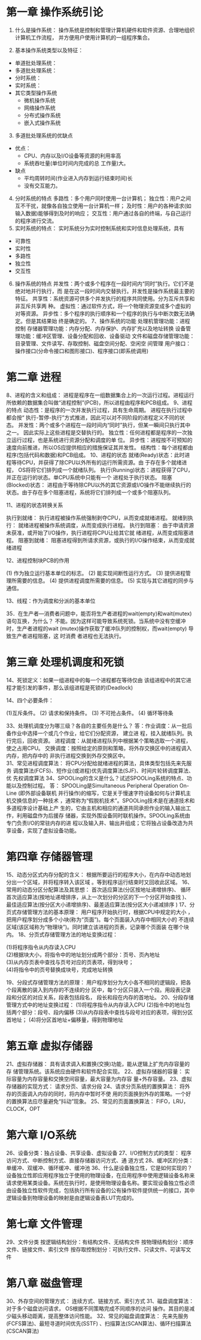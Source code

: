 # 第一章 操作系统引论
1. 什么是操作系统：
操作系统是控制和管理计算机硬件和软件资源、合理地组织计算机工作流程， 并方便用户使用计算机的一组程序集合。

2. 基本操作系统类型以及特征： 
- 单道批处理系统：
- 多道批处理系统：
- 分时系统：
- 实时系统：
- 其它类型操作系统
    - 微机操作系统
    - 网络操作系统
    - 分布式操作系统
    - 嵌入式操作系统


3. 多道批处理系统的优缺点
- 优点：
    - CPU、内存以及I/O设备等资源的利用率高
    - 系统吞吐量(单位时间内完成的总 工作量)大。
- 缺点
    - 平均周转时间(作业进入内存到运行结束时间)长
    - 没有交互能力。
4. 分时系统的特点
  多路性：多个用户同时使用一台计算机；
  独立性：用户之间互不干扰，就像各自独立使用一台计算机一样；
  及时性：用户的各种请求(如输入数据)能够得到及时的响应；
  交互性：用户通过各自的终端，与自己运行的程序进行交流。
5. 实时系统的特点：
  实时系统分为实时控制系统和实时信息处理系统，具有
  - 可靠性
  - 实时性
  - 多路性 
  - 独立性
  - 交互性
6. 操作系统的特点
  并发性：两个或多个程序在一段时间内“同时”执行。它们不是绝对地并行执行，而 是在这一段时间内交替执行。并发性是操作系统最主要的特征。
  共享性：系统资源可供多个并发执行的程序共同使用。分为互斥共享和非互斥共享两 种。
  虚拟性：通过软件方式，将一个物理资源变成多个虚拟的对等资源。
  异步性：多个程序的执行顺序和一个程序的执行与中断次数无法确定。但是其结果始 终是确定的。
  7、操作系统的功能
  处理机管理功能：进程控制
  存储器管理功能：内存分配、内存保护、内存扩充以及地址转换
  设备管理功能：缓冲区管理、设备分配和回收、设备驱动
  文件和磁盘存储管理功能：目录管理、文件读写、存取控制、磁盘空间分配、空闲空 间管理
  用户接口：操作接口(分命令接口和图形接口)、程序接口(即系统调用)
# 第二章 进程
8、进程的含义和组成： 
进程是程序在一组数据集合上的一次运行过程。进程运行所依赖的数据集合叫做“进程控制”(PCB)，所以进程由程序和PCB组成。
9、进程的特点
动态性：是程序的一次并发执行过程，具有生命周期。  进程在执行过程中都会按“ 执行-暂停-执行”方式推进，因此可以对不同阶段的进程定义不同的状态。
并发性：两个或多个进程在一段时间内“同时”执行，但某一瞬间只执行其中之一。 因此实际上这些进程是交替执行的。
独立性：任何进程都是程序的一次独立运行过程，也是系统进行资源分配和调度的单 位。
异步性：进程按不可预知的速度向前推进，所以OS应提供相应的措施保证其并发性。
结构性：每个进程都由程序(包括代码和数据)和PCB组成。
10、进程的状态
就绪(Ready)状态：此时进程等待CPU，并获得了除CPU以外所有的运行所需资源。由 于存在多个就绪进程， OS将将它们排列成一个就绪队列。
执行(Running)状态：进程获得了CPU，并正在运行的状态。单CPU系统中只能有一个 进程处于执行状态。
阻塞(Blocked)状态： 进程由于等待除CPU以外的其它资源或I/O操作不能继续执行的 状态。由于存在多个阻塞进程，系统将它们排列成一个或多个阻塞队列。

11、进程的状态转换关系

执行到就绪： 执行进程被操作系统强制剥夺CPU，从而变成就绪进程。 
就绪到执行： 就绪进程被操作系统调度，从而变成执行进程。
执行到阻塞： 由于申请资源未获准，或开始了I/O操作，执行进程将CPU让给其它就 绪进程，从而变成阻塞进程。
阻塞到就绪： 阻塞进程得到所请求资源，或执行的I/O操作结束，从而变成就绪进程

 

12、进程控制块PCB的作用 

(1) 作为独立运行基本单位的标志。 
(2) 能实现间断性运行方式。
(3) 提供进程管理所需要的信息。 
(4) 提供进程调度所需要的信息。 
(5) 实现与其它进程的同步与通信。

13、线程：作为调度和分派的基本单位

35．在生产者—消费者问题中，能否将生产者进程的wait(empty)和wait(mutex)语句互换，为什么？ 
不能。因为这样可能导致系统死锁。当系统中没有空缓冲时，生产者进程的wait (mutex)操作获取了缓冲队列的控制权，而wait(empty) 导致生产者进程阻塞，这 时消费
者进程也无法执行。


# 第三章 处理机调度和死锁
14、死锁定义：如果一组进程中的每一个进程都在等待仅由 该组进程中的其它进程才能引发的事件，那么该组进程是死锁的(Deadlock)

14、四个必要条件：

(1)互斥条件。 
(2) 请求和保持条件。 
(3) 不可抢占条件。 
(4) 循环等待条

33、处理机调度分为哪三级？各自的主要任务是什么？ 
答：作业调度：从一批后备作业中选择一个或几个作业，给它们分配资源， 建立进 程，挂入就绪队列。执行完后，回收资源。
进程调度：从就绪进程队列中根据某个策略选取一个进程，使之占用CPU。
交换调度：按照给定的原则和策略，将外存交换区中的进程调入内存，把内存中的 非执行进程交换到外存交换区中。                                            
31、常见进程调度算法： 将CPU分配给就绪进程的算法，具体类型包括先来先服务 调度算法(FCFS)、短作业(或进程)优先调度算法(SJF)、时间片轮转调度算法、优 先权调度算法
34、SPOOLing的含义是什么？试述SPOOLing系统的特点、功能以及控制过程。
答： SPOOLing是Simultaneous Peripheral Operation On-Line  (即外部设备联机 并行操作)的缩写，它是关于慢速字符设备如何与计算机主机交换信息的一种技术 ，通常称为“假脱机技术”。SPOOLing技术是在通道技术和多道程序设计基础上产 生的，它由主机和相应的通道共同承担作业的输入输出工作，利用磁盘作为后援存 储器，实现外围设备同时联机操作。SPOOLing系统由专门负责I/O的常驻内存的进 程以及输入井、输出井组成；它将独占设备改造为共享设备，实现了虚拟设备功能。

# 第四章 存储器管理
15、动态分区式内存分配的含义： 
根据所要运行的程序大小，在内存中动态地划分出一个区域，并将程序转入该区域 。等到程序运行结束时又回收此区域。
16、常用的动态分区分配算法及其思想： 首次适应算法(分区按地址递增排序)、 循环首次适应算法(按地址递增排序，从上一次划分的分区的下一个分区开始查找 )、最佳适应算法(按分区大小递增排序)、最差适应算法(按分区大小递减排序 )
17、分页式存储管理方法的基本原理： 用户程序开始执行时，根据CPU中规定的大小 ，把用户程序划分成多个小块(称为“页面”)。每个页面装入内存中相同大小的 不连续区域(该区域称为“物理块”)。同时建立该进程的页表，记录哪个页面装 在哪个块内。
18、分页式存储管理方法的地址变换过程： 

(1)将程序指令从内存读入CPU                                  
(2)根据块大小，将指令中的地址划分成两个部分：页号、页內地址 	
(3)从内存页表中查找与页号对应的页表项，得到块号；           
(4)将指令中的页号替换成块号，完成地址转换

19、分段式存储管理方法的原理： 
用户程序划分为大小各不相同的逻辑段，把各个段离散的装入到内存的不连续的分 区中，每个分区只装入一个段。用段表记录段和分区的对应关系，段表包括段名， 段长和段在内存的首地址。
20、分段存储管理方式中的地址变换过程： 
	(1)将程序指令从内存读入CPU
	(2)指令中的地址包括两个部分：段号、段内偏移
	(3)从内存段表中查找与段号对应的表项，得到分区首地址；
	(4)将分区首地址+偏移量，得到物理地址
# 第五章 虚拟存储器
21、虚拟存储器： 具有请求调入和置换(交换)功能，能从逻辑上扩充内存容量的存 储管理系统。该系统应由硬件和软件配合实现。
22、虚拟存储器的容量： 实际容量为内存容量和交换空间容量，最大容量为内存容 量+外存容量。
23、虚拟存储器的实现方式： 请求分页、请求分段
24、请求分页系统的置换算法： 将外存的页面调入内存的同时，将内存中暂时不使 用的页面换到外存的策略。一个好的置换算法应尽量避免“抖动”现象。
25、常见的页面置换算法： FIFO，LRU，CLOCK，OPT
# 第六章 I/O系统
26、设备分类：独占设备、共享设备、虚拟设备
27、I/O控制方式的类型： 程序访问方式、中断控制方式、直接存储器访问方式、通 道方式
28、缓冲区的分类： 单缓冲、双缓冲、循环缓冲、缓冲池
36、什么是设备独立性，它是如何实现的？ 
设备独立性即应用程序独立于使用的物理设备，在应用程序中使用逻辑设备名称来 请求使用某类设备。系统在执行时，是使用物理设备名称。要实现设备独立性必须 由设备独立性软件完成，包括执行所有设备的公有操作软件提供统一的接口，其中 逻辑设备到物理设备的映射是由逻辑设备表LUT完成的。

# 第七章 文件管理
29、文件分类
按逻辑结构划分：有结构文件、无结构文件
按物理结构划分：顺序文件、链接文件、索引文件
按存取控制划分：可执行文件、只读文件、可读写文件
# 第八章 磁盘管理
30、外存空间的管理方式： 连续方式、链接方式、索引方式
31、磁盘调度算法： 对于多个磁盘访问请求， OS根据不同策略完成不同顺序的访问 操作。其目的是减少磁头移动距离，提高整体访问性能。
32、常见的磁盘调度算法： 先来先服务(FCFS算法)、最短寻道时间优先(SSTF) 、扫描算法(SCAN算法)、循环扫描算法(CSCAN算法) 


